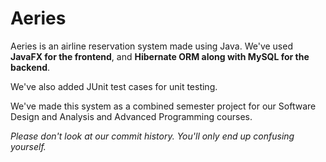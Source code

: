 # Aeries
Aeries is an airline reservation system made using Java. We've used **JavaFX for the frontend**, and **Hibernate ORM along with MySQL for the backend**. 

We've also added JUnit test cases for unit testing. 

We've made this system as a combined semester project for our Software Design and Analysis and Advanced Programming courses.

*Please don't look at our commit history. You'll only end up confusing yourself.* 
